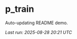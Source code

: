 # p_train

Auto-updating README demo.

<!--START_SECTION:status-->
_Last run: 2025-08-28 20:21 UTC_
<!--END_SECTION:status-->











































































































































































































